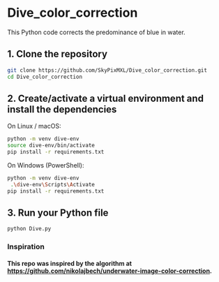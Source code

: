 # Dive_color_correction
This Python code corrects the predominance of blue in water.

## 1. Clone the repository
```bash
git clone https://github.com/SkyPixMXL/Dive_color_correction.git
cd Dive_color_correction
```
## 2. Create/activate a virtual environment and install the dependencies
On Linux / macOS:
```bash
python -m venv dive-env
source dive-env/bin/activate
pip install -r requirements.txt
```
On Windows (PowerShell):
```bash
python -m venv dive-env
 .\dive-env\Scripts\Activate
pip install -r requirements.txt
```

## 3. Run your Python file
```bash
python Dive.py
```

### Inspiration
#### This repo was inspired by the algorithm at https://github.com/nikolajbech/underwater-image-color-correction.
